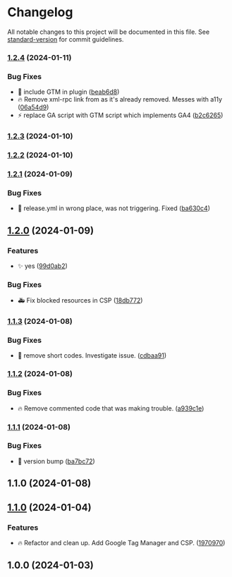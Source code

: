 # Changelog

All notable changes to this project will be documented in this file. See [standard-version](https://github.com/conventional-changelog/standard-version) for commit guidelines.

### [1.2.4](https://github.com/Herm71/casaluna-core-functionality/compare/v1.2.3...v1.2.4) (2024-01-11)


### Bug Fixes

* :art: include GTM in plugin ([beab6d8](https://github.com/Herm71/casaluna-core-functionality/commit/beab6d8ff0e4ca656121f1f4bf349d06f44603f1))
* :fire: Remove xml-rpc link from <head> as it's already removed. Messes with a11y ([06a54d9](https://github.com/Herm71/casaluna-core-functionality/commit/06a54d985c19efd1534c79ea2aa8acd130134274))
* :zap: replace GA script with GTM script which implements GA4 ([b2c6265](https://github.com/Herm71/casaluna-core-functionality/commit/b2c6265ad55f33a8a1deb0493f04810b4272358b))

### [1.2.3](https://github.com/Herm71/casaluna-core-functionality/compare/v1.2.2...v1.2.3) (2024-01-10)

### [1.2.2](https://github.com/Herm71/casaluna-core-functionality/compare/v1.2.1...v1.2.2) (2024-01-10)

### [1.2.1](https://github.com/Herm71/casaluna-core-functionality/compare/v1.2.0...v1.2.1) (2024-01-09)


### Bug Fixes

* :bug: release.yml in wrong place, was not triggering. Fixed ([ba630c4](https://github.com/Herm71/casaluna-core-functionality/commit/ba630c41d2adac18ad0553c48e9d59471fcb8cb6))

## [1.2.0](https://github.com/Herm71/casaluna-core-functionality/compare/v1.1.3...v1.2.0) (2024-01-09)


### Features

* :sparkles: yes ([99d0ab2](https://github.com/Herm71/casaluna-core-functionality/commit/99d0ab2f9c855b8f4c5335242ecb24e3f1ed64f6))


### Bug Fixes

* :ambulance: Fix blocked resources in CSP ([18db772](https://github.com/Herm71/casaluna-core-functionality/commit/18db772713437c1c517762aa14f45e5437d3c2c7))

### [1.1.3](https://github.com/Herm71/casaluna-core-functionality/compare/v1.1.2...v1.1.3) (2024-01-08)


### Bug Fixes

* :bug: remove short codes. Investigate issue. ([cdbaa91](https://github.com/Herm71/casaluna-core-functionality/commit/cdbaa91047e8faaef36165bf4b894e30d1db74fa))

### [1.1.2](https://github.com/Herm71/casaluna-core-functionality/compare/v1.1.1...v1.1.2) (2024-01-08)


### Bug Fixes

* :fire: Remove commented code that was making trouble. ([a939c1e](https://github.com/Herm71/casaluna-core-functionality/commit/a939c1efe6c45e568684c48401cf5d9615b770ec))

### [1.1.1](https://github.com/Herm71/casaluna-core-functionality/compare/v1.1.0...v1.1.1) (2024-01-08)


### Bug Fixes

* :bug: version bump ([ba7bc72](https://github.com/Herm71/casaluna-core-functionality/commit/ba7bc72724d1eb4f53cad440c5dd1007d024ad61))

## 1.1.0 (2024-01-08)

## [1.1.0](https://github.com/Herm71/casaluna-core-functionality/compare/v1.0.0...v1.1.0) (2024-01-04)


### Features

* :fire: Refactor and clean up. Add Google Tag Manager and CSP. ([1970970](https://github.com/Herm71/casaluna-core-functionality/commit/197097002292ec0d99b183867771d82357caffc6))

## 1.0.0 (2024-01-03)
